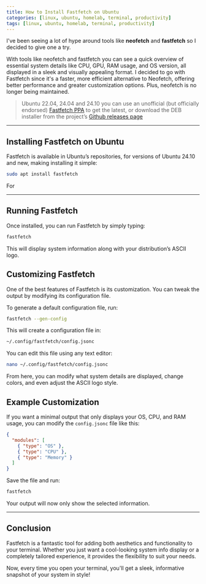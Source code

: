 ```yaml
---
title: How to Install Fastfetch on Ubuntu
categories: [linux, ubuntu, homelab, terminal, productivity]
tags: [linux, ubuntu, homelab, terminal, productivity]
---
```


I've been seeing a lot of hype around tools like **neofetch** and **fastfetch** so I decided to
give one a try.

With tools like neofetch and fastfetch you can see a quick overview of essential system details like CPU, GPU, RAM usage, and OS version, all displayed in a sleek and visually appealing format. 
I decided to go with Fastfetch since it's a faster, more efficient alternative to Neofetch, offering better performance and greater customization options. 
Plus, neofetch is no longer being maintained.

> Ubuntu 22.04, 24.04 and 24.10 you can use an unofficial (but officially endorsed) [Fastfetch PPA](https://launchpad.net/~zhangsongcui3371/+archive/ubuntu/fastfetch) to get the latest, or download the DEB installer from the project’s [Github releases page](https://github.com/fastfetch-cli/fastfetch/releases/tag/2.35.0)

---

## Installing Fastfetch on Ubuntu

Fastfetch is available in Ubuntu’s repositories, for versions of Ubuntu 24.10 and new, making installing it simple:

```bash
sudo apt install fastfetch
```

For 


---

## Running Fastfetch

Once installed, you can run Fastfetch by simply typing:

```bash
fastfetch
```

This will display system information along with your distribution’s ASCII logo.

## Customizing Fastfetch

One of the best features of Fastfetch is its customization. You can tweak the output by modifying its configuration file.

To generate a default configuration file, run:

```bash
fastfetch --gen-config
```

This will create a configuration file in:

```bash
~/.config/fastfetch/config.jsonc
```

You can edit this file using any text editor:

```bash
nano ~/.config/fastfetch/config.jsonc
```

From here, you can modify what system details are displayed, change colors, and even adjust the ASCII logo style.

## Example Customization

If you want a minimal output that only displays your OS, CPU, and RAM usage, you can modify the `config.jsonc` file like this:

```json
{
  "modules": [
    { "type": "OS" },
    { "type": "CPU" },
    { "type": "Memory" }
  ]
}
```

Save the file and run:

```bash
fastfetch
```

Your output will now only show the selected information.

---

## Conclusion

Fastfetch is a fantastic tool for adding both aesthetics and functionality to your terminal. Whether you just want a cool-looking system info display or a completely tailored experience, it provides the flexibility to suit your needs.

Now, every time you open your terminal, you'll get a sleek, informative snapshot of your system in style!

